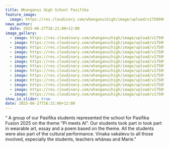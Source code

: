 ```yaml
---
title: Whanganui High School Pasifika
feature_image:
  image: https://res.cloudinary.com/whanganuihigh/image/upload/v1750998079/News/pas8.jpg
news_author:
  date: 2025-06-27T16:21:00+12:00
image_gallery:
  - image: https://res.cloudinary.com/whanganuihigh/image/upload/v1750998079/News/pas7.jpg
  - image: https://res.cloudinary.com/whanganuihigh/image/upload/v1750998079/News/pas6.jpg
  - image: https://res.cloudinary.com/whanganuihigh/image/upload/v1750998079/News/pas5.jpg
  - image: https://res.cloudinary.com/whanganuihigh/image/upload/v1750998076/News/pas1.jpg
  - image: https://res.cloudinary.com/whanganuihigh/image/upload/v1750998076/News/pas3.jpg
  - image: https://res.cloudinary.com/whanganuihigh/image/upload/v1750998075/News/pas.jpg
  - image: https://res.cloudinary.com/whanganuihigh/image/upload/v1750998075/News/pas4.jpg
  - image: https://res.cloudinary.com/whanganuihigh/image/upload/v1750998075/News/pas0.jpg
  - image: https://res.cloudinary.com/whanganuihigh/image/upload/v1750998075/News/pas2.jpg
  - image: https://res.cloudinary.com/whanganuihigh/image/upload/v1750998799/pas9_feeack.jpg
  - image: https://res.cloudinary.com/whanganuihigh/image/upload/v1750998799/pas10_fv57dt.jpg
  - image: https://res.cloudinary.com/whanganuihigh/image/upload/v1750998798/pas12_tnxwfx.jpg
  - image: https://res.cloudinary.com/whanganuihigh/image/upload/v1750998798/pas11_dt7xas.jpg
show_in_slider: true
date: 2025-06-27T16:21:00+12:00
---
```

“ A group of our Pasifika students represented the school for Pasifika Fusion 2025 on the theme “PI meets AI”. Our students took part in took part in wearable art, essay and a poem based on the theme. All the students were also part of the cultural performance. Vinaka vakalevu to all those involved, especially the students, teachers whānau and Marie."
